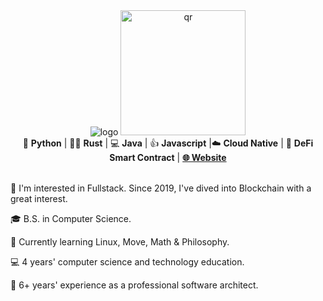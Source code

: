 <div align="center">
  <img src="https://github.com/code-rain002/code-rain002/blob/master/icons/header_1.png" alt="logo" />
  <img src="https://github.com/suzukidavid/suzukidavid/blob/master/icons/qr.png" alt="qr" height="200" />
</div>

<div align="center">
🐍 <b>Python</b> | 👩‍💻 <b>Rust</b> | 💻 <b>Java</b> | 👍 <b>Javascript</b> |☁️ <b>Cloud Native</b> | 📝 <b>DeFi Smart Contract</b> | <b><a href="https://suzuki-david.netlify.app">🌐 Website</a></b>
</div>
<br>
<div style="display: flex;">
  <div style="flex: 1;">
    <p>🧐   I'm interested in Fullstack. Since 2019, I've dived into Blockchain with a great interest.</p>
    <p>🎓   B.S. in Computer Science.</p>
    <p>🌱   Currently learning Linux, Move, Math & Philosophy.</p>
    <p>💻   4 years' computer science and technology education.</p>
    <p>🏢   6+ years' experience as a professional software architect.</p>
  </div>
</div>
